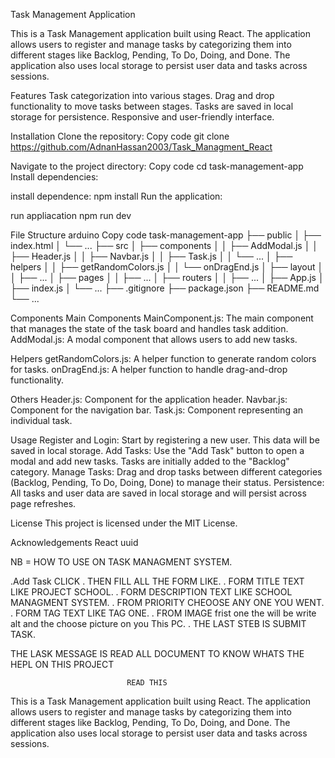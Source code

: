Task Management Application

This is a Task Management application built using React. The application allows users to register and manage tasks by categorizing them into different stages like Backlog, Pending, To Do, Doing, and Done. The application also uses local storage to persist user data and tasks across sessions.



Features
Task categorization into various stages.
Drag and drop functionality to move tasks between stages.
Tasks are saved in local storage for persistence.
Responsive and user-friendly interface.




Installation
Clone the repository:
Copy code
git clone https://github.com/AdnanHassan2003/Task_Managment_React





Navigate to the project directory:
Copy code
cd task-management-app
Install dependencies:



install dependence:
npm install
Run the application:



run appliacation
npm  run dev




File Structure
arduino
Copy code
task-management-app
├── public
│   ├── index.html
│   └── ...
├── src
│   ├── components
│   │   ├── AddModal.js
│   │   ├── Header.js
│   │   ├── Navbar.js
│   │   ├── Task.js
│   │   └── ...
│   ├── helpers
│   │   ├── getRandomColors.js
│   │   └── onDragEnd.js
│   ├── layout
│   │   ├── ...
│   ├── pages
│   │   ├── ...
│   ├── routers
│   │   ├── ...
│   ├── App.js
│   ├── index.js
│   └── ...
├── .gitignore
├── package.json
├── README.md
└── ...





Components
Main Components
MainComponent.js: The main component that manages the state of the task board and handles task addition.
AddModal.js: A modal component that allows users to add new tasks.


Helpers
getRandomColors.js: A helper function to generate random colors for tasks.
onDragEnd.js: A helper function to handle drag-and-drop functionality.


Others
Header.js: Component for the application header.
Navbar.js: Component for the navigation bar.
Task.js: Component representing an individual task.




Usage
Register and Login: Start by registering a new user. This data will be saved in local storage.
Add Tasks: Use the "Add Task" button to open a modal and add new tasks. Tasks are initially added to the "Backlog" category.
Manage Tasks: Drag and drop tasks between different categories (Backlog, Pending, To Do, Doing, Done) to manage their status.
Persistence: All tasks and user data are saved in local storage and will persist across page refreshes.




License
This project is licensed under the MIT License.




Acknowledgements 
React
uuid







NB = HOW TO USE ON TASK MANAGMENT SYSTEM.

.Add Task  CLICK
. THEN FILL ALL THE FORM LIKE.
. FORM TITLE  TEXT LIKE PROJECT SCHOOL.
. FORM DESCRIPTION TEXT LIKE SCHOOL MANAGMENT SYSTEM.
. FROM PRIORITY  CHEOOSE ANY ONE YOU WENT.
. FORM TAG   TEXT LIKE TAG ONE.
. FROM IMAGE frist one the will be write alt and the choose picture on you This PC.
. THE LAST STEB IS SUBMIT TASK.

 THE LASK MESSAGE IS READ ALL DOCUMENT TO KNOW WHATS THE HEPL ON THIS PROJECT

                              READ THIS
This is a Task Management application built using React. The application allows users to register and manage tasks by categorizing them into different stages like Backlog, Pending, To Do, Doing, and Done. The application also uses local storage to persist user data and tasks across sessions.                              